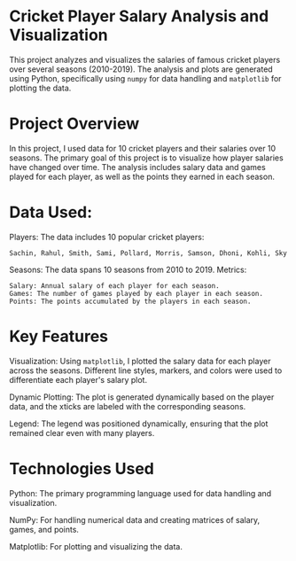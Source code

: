 # Cricket Player Salary Analysis and Visualization
This project analyzes and visualizes the salaries of famous cricket players over several seasons (2010-2019). The analysis and plots are generated using Python, specifically using `numpy` for data handling and `matplotlib` for plotting the data.

# Project Overview
In this project, I used data for 10 cricket players and their salaries over 10 seasons. The primary goal of this project is to visualize how player salaries have changed over time. The analysis includes salary data and games played for each player, as well as the points they earned in each season.

# Data Used:
   Players: The data includes 10 popular cricket players:

    Sachin, Rahul, Smith, Sami, Pollard, Morris, Samson, Dhoni, Kohli, Sky

 Seasons: The data spans 10 seasons from 2010 to 2019.
 Metrics:

    Salary: Annual salary of each player for each season.
    Games: The number of games played by each player in each season.
    Points: The points accumulated by the players in each season.
  
# Key Features
   Visualization: Using `matplotlib`, I plotted the salary data for each player across the seasons. Different line styles, markers, and colors were used to differentiate        each 
   player's salary plot.

   Dynamic Plotting: The plot is generated dynamically based on the player data, and the xticks are labeled with the corresponding seasons.

   Legend: The legend was positioned dynamically, ensuring that the plot remained clear even with many players.

# Technologies Used
   Python: The primary programming language used for data handling and visualization.
  
   NumPy: For handling numerical data and creating matrices of salary, games, and points.
   
   Matplotlib: For plotting and visualizing the data.
